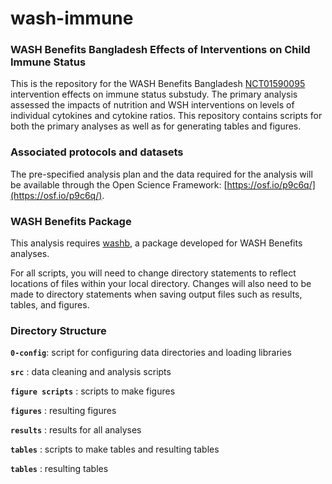 # wash-immune

### WASH Benefits Bangladesh Effects of Interventions on Child Immune Status

This is the repository for the WASH Benefits Bangladesh [NCT01590095](#https://clinicaltrials.gov/ct2/show/NCT01590095) intervention effects on immune status substudy. The primary analysis assessed the impacts of nutrition and WSH interventions on levels of individual cytokines and cytokine ratios. This repository contains scripts for both the primary analyses as well as for generating tables and figures.

### Associated protocols and datasets
The pre-specified analysis plan and the data required for the analysis will be available through the Open Science Framework: [https://osf.io/p9c6q/](https://osf.io/p9c6q/).

### WASH Benefits Package
This analysis requires [washb](https://github.com/ben-arnold/washb), a package developed for WASH Benefits analyses. 

For all scripts, you will need to change directory statements to reflect locations of files within your local directory. Changes will also need to be made to directory statements when saving output files such as results, tables, and figures.

### Directory Structure

**`0-config`**: script for configuring data directories and loading libraries

**`src`** : data cleaning and analysis scripts

**`figure scripts`** : scripts to make figures

**`figures`** : resulting figures

**`results`** : results for all analyses

**`tables`** : scripts to make tables and resulting tables

**`tables`** : resulting tables

